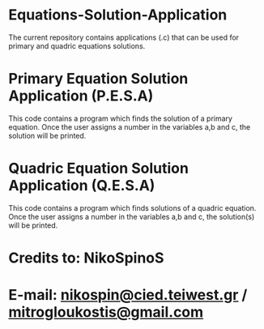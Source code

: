 # Equations-Solution-Application
The current repository contains applications (.c) that can be used for primary and quadric equations solutions.

# Primary Equation Solution Application (P.E.S.A)
This code contains a program which finds the solution of a primary equation. Once the user assigns a number in the variables a,b and c, the solution will be printed.

# Quadric Equation Solution Application (Q.E.S.A)
This code contains a program which finds solutions of a quadric equation. Once the user assigns a number in the variables a,b and c, the solution(s) will be printed.

# Credits to: NikoSpinoS
# E-mail: nikospin@cied.teiwest.gr / mitrogloukostis@gmail.com
